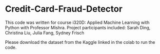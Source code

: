 # Credit-Card-Fraud-Detector
This code was written for course i320D: Applied Machine Learning with Python with Professor Mishra.
Project participants included: Sarah Ding, Christina Liu, Julia Fang, Sydney Frisch

Please download the dataset from the Kaggle linked in the colab to run the code.
